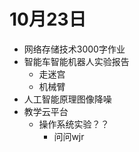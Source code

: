 # 10月23日

- 网络存储技术3000字作业
- 智能车智能机器人实验报告
  - 走迷宫
  - 机械臂
- 人工智能原理图像降噪
- 教学云平台
  - 操作系统实验？？
    - 问问wjr









